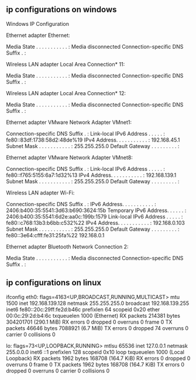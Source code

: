 ## ip configurations on windows
Windows IP Configuration


Ethernet adapter Ethernet:

   Media State . . . . . . . . . . . : Media disconnected
   Connection-specific DNS Suffix  . :

Wireless LAN adapter Local Area Connection* 11:

   Media State . . . . . . . . . . . : Media disconnected
   Connection-specific DNS Suffix  . :

Wireless LAN adapter Local Area Connection* 12:

   Media State . . . . . . . . . . . : Media disconnected
   Connection-specific DNS Suffix  . :

Ethernet adapter VMware Network Adapter VMnet1:

   Connection-specific DNS Suffix  . :
   Link-local IPv6 Address . . . . . : fe80::83df:1738:58d2:48de%19
   IPv4 Address. . . . . . . . . . . : 192.168.45.1
   Subnet Mask . . . . . . . . . . . : 255.255.255.0
   Default Gateway . . . . . . . . . :

Ethernet adapter VMware Network Adapter VMnet8:

   Connection-specific DNS Suffix  . :
   Link-local IPv6 Address . . . . . : fe80::f765:5155:6a7:1d32%13
   IPv4 Address. . . . . . . . . . . : 192.168.139.1
   Subnet Mask . . . . . . . . . . . : 255.255.255.0
   Default Gateway . . . . . . . . . :

Wireless LAN adapter Wi-Fi:

   Connection-specific DNS Suffix  . :
   IPv6 Address. . . . . . . . . . . : 2406:b400:35:5541:3d63:b690:3624:15b
   Temporary IPv6 Address. . . . . . : 2406:b400:35:5541:6d2e:aa0c:199b:1579
   Link-local IPv6 Address . . . . . : fe80::c768:13b3:b6bb:c532%22
   IPv4 Address. . . . . . . . . . . : 192.168.0.103
   Subnet Mask . . . . . . . . . . . : 255.255.255.0
   Default Gateway . . . . . . . . . : fe80::3e64:cfff:fe31:25fa%22
                                       192.168.0.1

Ethernet adapter Bluetooth Network Connection 2:

   Media State . . . . . . . . . . . : Media disconnected
   Connection-specific DNS Suffix  . :
## ip configurations on linux
 ifconfig
eth0: flags=4163<UP,BROADCAST,RUNNING,MULTICAST>  mtu 1500
        inet 192.168.139.128  netmask 255.255.255.0  broadcast 192.168.139.255
        inet6 fe80::20c:29ff:fe2d:b46c  prefixlen 64  scopeid 0x20<link>
        ether 00:0c:29:2d:b4:6c  txqueuelen 1000  (Ethernet)
        RX packets 214381  bytes 304201701 (290.1 MiB)
        RX errors 0  dropped 0  overruns 0  frame 0
        TX packets 46646  bytes 7088921 (6.7 MiB)
        TX errors 0  dropped 74 overruns 0  carrier 0  collisions 0

lo: flags=73<UP,LOOPBACK,RUNNING>  mtlsu 65536
        inet 127.0.0.1  netmask 255.0.0.0
        inet6 ::1  prefixlen 128  scopeid 0x10<host>
        loop  txqueuelen 1000  (Local Loopback)
        RX packets 1962  bytes 168708 (164.7 KiB)
        RX errors 0  dropped 0  overruns 0  frame 0
        TX packets 1962  bytes 168708 (164.7 KiB)
        TX errors 0  dropped 0 overruns 0  carrier 0  collisions 0

